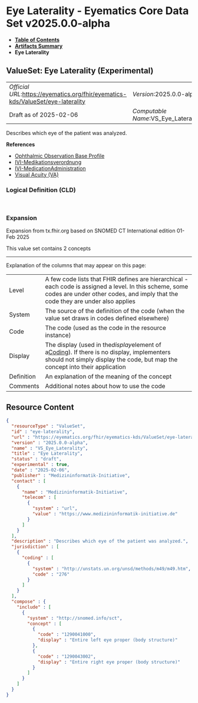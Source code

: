 # Eye Laterality - Eyematics Core Data Set v2025.0.0-alpha

* [**Table of Contents**](toc.md)
* [**Artifacts Summary**](artifacts.md)
* **Eye Laterality**

## ValueSet: Eye Laterality (Experimental) 

| | |
| :--- | :--- |
| *Official URL*:https://eyematics.org/fhir/eyematics-kds/ValueSet/eye-laterality | *Version*:2025.0.0-alpha |
| Draft as of 2025-02-06 | *Computable Name*:VS_Eye_Laterality |

 
Describes which eye of the patient was analyzed. 

 **References** 

* [Ophthalmic Observation Base Profile](StructureDefinition-OphthalmicObservation.md)
* [IVI-Medikationsverordnung](StructureDefinition-mii-eyematics-ivi-medicationrequest.md)
* [IVI-MedicationAdministration](StructureDefinition-mii-eyematics-ivom-medicationadministration.md)
* [Visual Acuity (VA)](StructureDefinition-observation-visual-acuity.md)

### Logical Definition (CLD)

 

### Expansion

Expansion from tx.fhir.org based on SNOMED CT International edition 01-Feb 2025

This value set contains 2 concepts

-------

 Explanation of the columns that may appear on this page: 

| | |
| :--- | :--- |
| Level | A few code lists that FHIR defines are hierarchical - each code is assigned a level. In this scheme, some codes are under other codes, and imply that the code they are under also applies |
| System | The source of the definition of the code (when the value set draws in codes defined elsewhere) |
| Code | The code (used as the code in the resource instance) |
| Display | The display (used in the*display*element of a[Coding](http://hl7.org/fhir/R4/datatypes.html#Coding)). If there is no display, implementers should not simply display the code, but map the concept into their application |
| Definition | An explanation of the meaning of the concept |
| Comments | Additional notes about how to use the code |



## Resource Content

```json
{
  "resourceType" : "ValueSet",
  "id" : "eye-laterality",
  "url" : "https://eyematics.org/fhir/eyematics-kds/ValueSet/eye-laterality",
  "version" : "2025.0.0-alpha",
  "name" : "VS_Eye_Laterality",
  "title" : "Eye Laterality",
  "status" : "draft",
  "experimental" : true,
  "date" : "2025-02-06",
  "publisher" : "Medizininformatik-Initiative",
  "contact" : [
    {
      "name" : "Medizininformatik-Initiative",
      "telecom" : [
        {
          "system" : "url",
          "value" : "https://www.medizininformatik-initiative.de"
        }
      ]
    }
  ],
  "description" : "Describes which eye of the patient was analyzed.",
  "jurisdiction" : [
    {
      "coding" : [
        {
          "system" : "http://unstats.un.org/unsd/methods/m49/m49.htm",
          "code" : "276"
        }
      ]
    }
  ],
  "compose" : {
    "include" : [
      {
        "system" : "http://snomed.info/sct",
        "concept" : [
          {
            "code" : "1290041000",
            "display" : "Entire left eye proper (body structure)"
          },
          {
            "code" : "1290043002",
            "display" : "Entire right eye proper (body structure)"
          }
        ]
      }
    ]
  }
}

```
